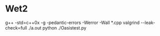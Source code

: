 # Wet2
g++ -std=c++0x -g -pedantic-errors -Werror -Wall *.cpp
valgrind --leak-check=full ./a.out
python ./Oasistest.py <Number of Lines> <Test Name>

